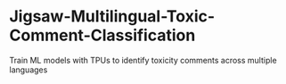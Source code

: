 # Jigsaw-Multilingual-Toxic-Comment-Classification
Train ML models with TPUs to identify toxicity comments across multiple languages
